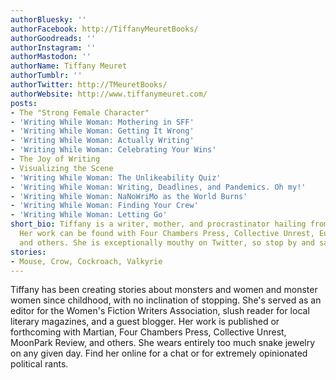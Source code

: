 ```yaml
---
authorBluesky: ''
authorFacebook: http://TiffanyMeuretBooks/
authorGoodreads: ''
authorInstagram: ''
authorMastodon: ''
authorName: Tiffany Meuret
authorTumblr: ''
authorTwitter: http://TMeuretBooks/
authorWebsite: http://www.tiffanymeuret.com/
posts:
- The "Strong Female Character"
- 'Writing While Woman: Mothering in SFF'
- 'Writing While Woman: Getting It Wrong'
- 'Writing While Woman: Actually Writing'
- 'Writing While Woman: Celebrating Your Wins'
- The Joy of Writing
- Visualizing the Scene
- 'Writing While Woman: The Unlikeability Quiz'
- 'Writing While Woman: Writing, Deadlines, and Pandemics. Oh my!'
- 'Writing While Woman: NaNoWriMo as the World Burns'
- 'Writing While Woman: Finding Your Crew'
- 'Writing While Woman: Letting Go'
short_bio: Tiffany is a writer, mother, and procrastinator hailing from Phoenix, Arizona.
  Her work can be found with Four Chambers Press, Collective Unrest, Eunoia Review,
  and others. She is exceptionally mouthy on Twitter, so stop by and say hello!
stories:
- Mouse, Crow, Cockroach, Valkyrie
---
```


Tiffany has been creating stories about monsters and women and monster women since childhood, with no inclination of stopping. She's served as an editor for the Women's Fiction Writers Association, slush reader for local literary magazines, and a guest blogger. Her work is published or forthcoming with Martian, Four Chambers Press, Collective Unrest, MoonPark Review, and others. She wears entirely too much snake jewelry on any given day. Find her online for a chat or for extremely opinionated political rants.
